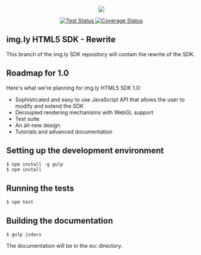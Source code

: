 <p align="center">
  <img src="https://camo.githubusercontent.com/4c4c8d90e242619972a11baa3c33acaaeb9bad00/687474703a2f2f692e696d6775722e636f6d2f666748314852742e706e67" />
</p>
<p align="center">
  <a href="https://travis-ci.org/imgly/imgly-sdk-html5">
    <img src="http://img.shields.io/travis/imgly/imgly-sdk-html5.svg?cb=2" alt="Test Status" />
  </a>
  <a href="https://coveralls.io/r/imgly/imgly-sdk-html5?branch=master">
    <img src="http://img.shields.io/coveralls/imgly/imgly-sdk-html5/master.svg?cb=2" alt="Coverage Status" />
  </a>
</p>

## img.ly HTML5 SDK - Rewrite

This branch of the img.ly SDK repository will contain the rewrite of the SDK.

## Roadmap for 1.0

Here's what we're planning for img.ly HTML5 SDK 1.0:

* Sophisticated and easy to use JavaScript API that allows the user to modify and extend the SDK
* Decoupled rendering mechanisms with WebGL support
* Test suite
* An all-new design
* Tutorials and advanced documentation

## Setting up the development environment

```shell
$ npm install -g gulp
$ npm install
```

## Running the tests

```shell
$ npm test
```

## Building the documentation

```shell
$ gulp jsdocs
```

The documentation will be in the `doc` directory.
